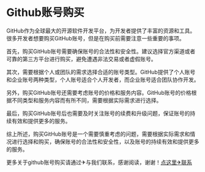 # Github账号购买

GitHub作为全球最大的开源软件开发平台，为开发者提供了丰富的资源和工具。很多开发者想要购买GitHub账号，但是在购买前需要注意一些重要的事项。

首先，购买GitHub账号需要确保账号的合法性和安全性。建议选择官方渠道或者可靠的第三方平台进行购买，避免遭遇非法交易或者虚假账号。

其次，需要根据个人或团队的需求选择合适的账号类型。GitHub提供了个人账号和企业账号两种类型，个人账号适合个人开发者，而企业账号适合团队协作开发。

另外，购买GitHub账号还需要考虑账号的价格和服务内容。GitHub账号的价格根据不同类型和服务内容而有所不同，需要根据实际需求进行选择。

最后，购买GitHub账号后也需要及时关注账号的续费和升级问题，保证账号的持续有效和提供更多的服务。

综上所述，购买GitHub账号是一个需要慎重考虑的问题，需要根据实际需求和情况进行选择和购买，确保账号的合法性和安全性，以及账号的持续有效和提供更多的服务。

更多关于github账号购买请通过✈与我们联系，感谢阅读，谢谢！[点这里✈联系](https://ss.k02.cc)
